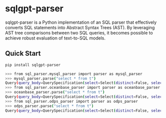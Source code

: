 # sqlgpt-parser

sqlgpt-parser is a Python implementation of an SQL parser that effectively converts SQL statements into Abstract Syntax Trees (AST). By leveraging AST tree comparisons between two SQL queries, it becomes possible to achieve robust evaluation of text-to-SQL models.

## Quick Start

```sh
pip install sqlgpt-parser
```

```sh
>>> from sql_parser.mysql_parser import parser as mysql_parser
>>> mysql_parser.parse("select * from t")
Query(query_body=QuerySpecification(select=Select(distinct=False, select_items=[SingleColumn(expression=QualifiedNameReference(name=QualifiedName.of("*")))]), from_=Table(name=QualifiedName.of("t"), for_update=False), order_by=[], limit=0, offset=0, for_update=False, nowait_or_wait=False), order_by=[], limit=0, offset=0)
>>> from sql_parser.oceanbase_parser import parser as oceanbase_parser
>>> oceanbase_parser.parse("select * from t")
Query(query_body=QuerySpecification(select=Select(distinct=False, select_items=[SingleColumn(expression=QualifiedNameReference(name=QualifiedName.of("*")))]), from_=Table(name=QualifiedName.of("t"), for_update=False), order_by=[], limit=0, offset=0, for_update=False, nowait_or_wait=False), order_by=[], limit=0, offset=0)
>>> from sql_parser.odps_parser import parser as odps_parser
>>> odps_parser.parse("select * from t")
Query(query_body=QuerySpecification(select=Select(distinct=False, select_items=[SingleColumn(expression=QualifiedNameReference(name=QualifiedName.of("*")))]), from_=Table(name=QualifiedName.of("t"), for_update=False), order_by=[], limit=0, offset=0, for_update=False, nowait_or_wait=False), order_by=[], limit=0, offset=0)
```
